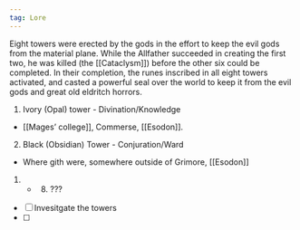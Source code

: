 ```yaml
---
tag: Lore
---
```

Eight towers were erected by the gods in the effort to keep the evil gods from the material plane. While the Allfather succeeded in creating the first two, he was killed (the [[Cataclysm]]) before the other six could be completed. In their completion, the runes inscribed in all eight towers activated, and casted a powerful seal over the world to keep it from the evil gods and great old eldritch horrors. 

  

1.  Ivory (Opal) tower - Divination/Knowledge

-   [[Mages’ college]], Commerse, [[Esodon]]. 
    

  

2.  Black (Obsidian) Tower - Conjuration/Ward


-   Where gith were, somewhere outside of Grimore, [[Esodon]]
    

  

1.  -   8. ???

- [ ] Invesitgate the towers
- [ ] 